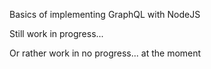 Basics of implementing GraphQL with NodeJS

Still work in progress...

Or rather work in no progress... at the moment
